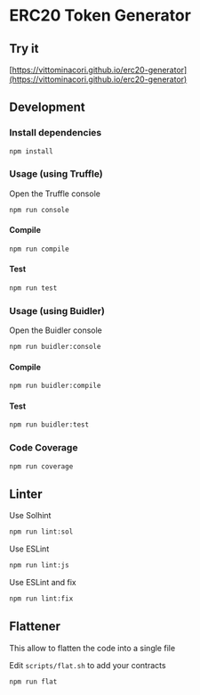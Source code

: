 # ERC20 Token Generator

## Try it

[https://vittominacori.github.io/erc20-generator](https://vittominacori.github.io/erc20-generator)


## Development

### Install dependencies

```bash
npm install
```

### Usage (using Truffle)

Open the Truffle console

```bash
npm run console
```

#### Compile

```bash
npm run compile
```

#### Test

```bash
npm run test
```

### Usage (using Buidler)

Open the Buidler console

```bash
npm run buidler:console
```

#### Compile

```bash
npm run buidler:compile
```

#### Test

```bash
npm run buidler:test
```

### Code Coverage

```bash
npm run coverage
```

## Linter

Use Solhint

```bash
npm run lint:sol
```

Use ESLint

```bash
npm run lint:js
```

Use ESLint and fix

```bash
npm run lint:fix
```

## Flattener

This allow to flatten the code into a single file

Edit `scripts/flat.sh` to add your contracts

```bash
npm run flat
```
